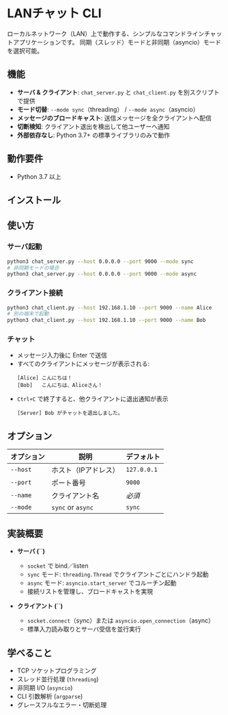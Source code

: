 
# LANチャット CLI

ローカルネットワーク（LAN）上で動作する、シンプルなコマンドラインチャットアプリケーションです。 同期（スレッド）モードと非同期（asyncio）モードを選択可能。

## 機能

- **サーバ & クライアント**: `chat_server.py` と `chat_client.py` を別スクリプトで提供
- **モード切替**: `--mode sync`（threading） / `--mode async`（asyncio）
- **メッセージのブロードキャスト**: 送信メッセージを全クライアントへ配信
- **切断検知**: クライアント退出を検出して他ユーザーへ通知
- **外部依存なし**: Python 3.7+ の標準ライブラリのみで動作

## 動作要件

- Python 3.7 以上

## インストール

## 使い方

### サーバ起動

```bash
python3 chat_server.py --host 0.0.0.0 --port 9000 --mode sync
# 非同期モードの場合
python3 chat_server.py --host 0.0.0.0 --port 9000 --mode async
```

### クライアント接続

```bash
python3 chat_client.py --host 192.168.1.10 --port 9000 --name Alice
# 別の端末で起動
python3 chat_client.py --host 192.168.1.10 --port 9000 --name Bob
```

### チャット

- メッセージ入力後に Enter で送信
- すべてのクライアントにメッセージが表示される:
  ```
  [Alice] こんにちは！
  [Bob]   こんにちは、Aliceさん！
  ```
- `Ctrl+C` で終了すると、他クライアントに退出通知が表示
  ```
  [Server] Bob がチャットを退出しました。
  ```

## オプション

| オプション    | 説明                | デフォルト       |
| -------- | ----------------- | ----------- |
| `--host` | ホスト（IPアドレス）       | `127.0.0.1` |
| `--port` | ポート番号             | `9000`      |
| `--name` | クライアント名           | *必須*        |
| `--mode` | `sync` or `async` | `sync`      |

## 実装概要

- **サーバ (**``**)**

  - `socket` で bind／listen
  - `sync` モード: `threading.Thread` でクライアントごとにハンドラ起動
  - `async` モード: `asyncio.start_server` でコルーチン起動
  - 接続リストを管理し、ブロードキャストを実現

- **クライアント (**``**)**

  - `socket.connect`（sync）または `asyncio.open_connection`（async）
  - 標準入力読み取りとサーバ受信を並行実行

## 学べること

- TCP ソケットプログラミング
- スレッド並行処理 (`threading`)
- 非同期 I/O (`asyncio`)
- CLI 引数解析 (`argparse`)
- グレースフルなエラー・切断処理
